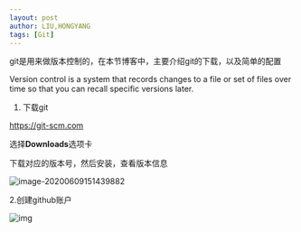 ```yaml
---
layout: post
author: LIU,HONGYANG
tags: [Git]
---
```




git是用来做版本控制的，在本节博客中，主要介绍git的下载，以及简单的配置

Version control is a system that records changes to a file or set of files over time so that you can recall specific versions later. 

 

1. 下载git

   

https://git-scm.com

选择**Downloads**选项卡

下载对应的版本号，然后安装，查看版本信息

![image-20200609151439882](https://tva1.sinaimg.cn/large/007S8ZIlgy1gfm25rchnij31c6030my9.jpg)

 

 2.创建github账户

 

![img](https://img2018.cnblogs.com/blog/1067977/201909/1067977-20190927125738487-990446162.png)

 



